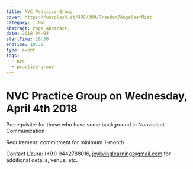 ```yaml
---
title: NVC Practice Group
cover: https://unsplash.it/400/300/?random?AngelsofMist
category: 1.NVC
abstract: Page abstract.
date: 2018-04-04
startTime: 16:30
endTime: 18:30
type: event
tags:
  - nvc
  - practice-group
---
```


# NVC Practice Group on Wednesday, April 4th 2018

Prerequisite: for those who have some background in Nonviolent Communication

Requirement: commitment for minimum 1-month

Contact L’aura: (+91) 9442788016, joylivinglearning@gmail.com for additional details, venue, etc.

